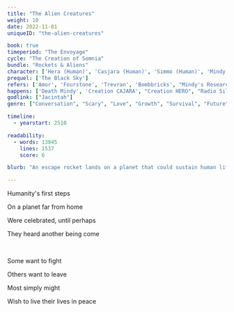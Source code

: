 ```yaml
---
title: "The Alien Creatures"
weight: 10
date: 2022-11-01
uniqueID: "the-alien-creatures"

book: true
timeperiod: "The Envoyage"
cycle: "The Creation of Somnia"
bundle: "Rockets & Aliens"
character: ['Hera (Human)', 'Casjara (Human)', 'Simmo (Human)', 'Mindy (Human)', 'Vaia (Human)', 'Jacintah']
prequel: ['The Black Sky']
refers: ['Amor', 'Fourstone', 'Trevran', 'Bombbricks', "Mindy's Research", "Nibuwe System", "Rocketrace of Aprania", 'Babbling Brothers', 'Platsu (Planet)', 'Stone of Platsu', "Kurin (Rabbit)", "Wilplin (Chancekeeper)", "Cosmo"]
happens: ['Death Mindy', 'Creation CAJARA', "Creation HERO", "Radio Silence of Platsu"]
godlink: ["Jacintah"]
genre: ["Conversation", "Scary", "Love", "Growth", "Survival", "Future", "Fight", "Biology"]

timeline:
  - yearstart: 2510

readability:
  - words: 13845
    lines: 1537
    score: 6

blurb: "An escape rocket lands on a planet that could sustain human life. They celebrate and prepare their new home. Until they discover something else might already be crawling around."

---
```


Humanity's first steps

On a planet far from home

Were celebrated, until perhaps

They heard another being come

&nbsp;

Some want to fight

Others want to leave

Most simply might

Wish to live their lives in peace